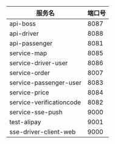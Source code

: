 

服务名|端口号
--- | ---
api-boss|8087
api-driver|8088
api-passenger|8081
service-map|8085
service-driver-user|8086
service-order| 8007
service-passenger-user|8083
service-price|8084
service-verificationcode | 8082
service-sse-push| 9000
test-alipay| 9001
sse-driver-client-web| 9000





